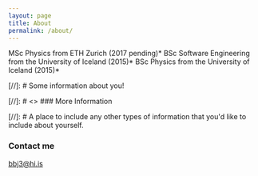 ```yaml
---
layout: page
title: About
permalink: /about/
---
```

MSc Physics from ETH Zurich (2017 pending)*
BSc Software Engineering from the University of Iceland (2015)*
BSc Physics from the University of Iceland (2015)*

[//]: # Some information about you!

[//]: # <>  ### More Information

[//]: # A place to include any other types of information that you'd like to include about yourself.

### Contact me

[bbj3@hi.is](mailto:bbj3@hi.is)